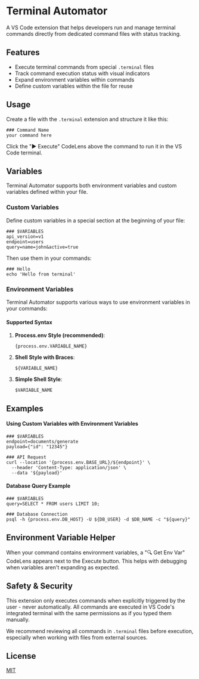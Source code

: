 # Terminal Automator

A VS Code extension that helps developers run and manage terminal commands directly from dedicated command files with status tracking.

## Features

- Execute terminal commands from special `.terminal` files
- Track command execution status with visual indicators
- Expand environment variables within commands
- Define custom variables within the file for reuse

## Usage

Create a file with the `.terminal` extension and structure it like this:

```
### Command Name
your command here
```

Click the "▶ Execute" CodeLens above the command to run it in the VS Code terminal.

## Variables

Terminal Automator supports both environment variables and custom variables defined within your file.

### Custom Variables

Define custom variables in a special section at the beginning of your file:

```
### $VARIABLES
api_version=v1
endpoint=users
query=name=john&active=true
```

Then use them in your commands:

```
### Hello
echo 'Hello from terminal'
```

### Environment Variables

Terminal Automator supports various ways to use environment variables in your commands:

#### Supported Syntax

1. **Process.env Style (recommended)**: 
   ```
   {process.env.VARIABLE_NAME}
   ```
2. **Shell Style with Braces**: 
   ```
   ${VARIABLE_NAME}
   ```
3. **Simple Shell Style**: 
   ```
   $VARIABLE_NAME
   ```

## Examples

#### Using Custom Variables with Environment Variables

```
### $VARIABLES
endpoint=documents/generate
payload={"id": "12345"}

### API Request
curl --location '{process.env.BASE_URL}/${endpoint}' \
  --header 'Content-Type: application/json' \
  --data '${payload}'
```

#### Database Query Example

```
### $VARIABLES
query=SELECT * FROM users LIMIT 10;

### Database Connection
psql -h {process.env.DB_HOST} -U ${DB_USER} -d $DB_NAME -c "${query}"
```

## Environment Variable Helper

When your command contains environment variables, a "🔍 Get Env Var" CodeLens appears next to the Execute button. This helps with debugging when variables aren't expanding as expected.

## Safety & Security

This extension only executes commands when explicitly triggered by the user - never automatically. All commands are executed in VS Code's integrated terminal with the same permissions as if you typed them manually.

We recommend reviewing all commands in `.terminal` files before execution, especially when working with files from external sources.

## License

[MIT](LICENSE.md)

